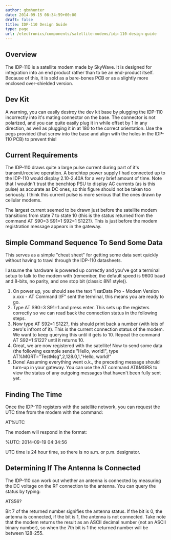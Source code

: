 ```yaml
---
author: gbmhunter
date: 2014-09-15 08:34:59+00:00
draft: false
title: IDP-110 Design Guide
type: page
url: /electronics/components/satellite-modems/idp-110-design-guide
---
```


## Overview

The IDP-110 is a satellite modem made by SkyWave. It is designed for integration into an end product rather than to be an end-product itself. Because of this, it is sold as a bare-bones PCB or as a slightly more enclosed over-shielded version.

## Dev Kit

A warning, you can easily destroy the dev kit base by plugging the IDP-110 incorrectly into it's mating connector on the base. The connector is not polarized, and you can quite easily plug it in while offset by 1 in any direction, as well as plugging it in at 180 to the correct orientation. Use the pegs provided (that screw into the base and align with the holes in the IDP-110 PCB) to prevent this!

## Current Requirements

The IDP-110 draws quite a large pulse current during part of it's transmit/receive operation. A benchtop power supply I had connected up to the IDP-110 would display 2.10-2.40A for a very brief amount of time. Note that I wouldn't trust the benchtop PSU to display AC currents (as is this pulse) as accurate as DC ones, so this figure should not be taken too seriously. I think this current pulse is more serious that the ones drawn by cellular modems.

The largest current seemed to be drawn just before the satellite modem transitions from state 7 to state 10 (this is the status returned from the command AT S90=3 S91=1 S92=1 S122?). This is just before the modem registration message appears in the gateway.

## Simple Command Sequence To Send Some Data

This serves as a simple "cheat sheet" for getting some data sent quickly without having to trawl through the IDP-110 datasheets.

I assume the hardware is powered up correctly and you've got a terminal setup to talk to the modem with (remember, the default speed is 9600 baud and 8-bits, no parity, and one stop bit (classic 8N1 style)).

1. On power up, you should see the text "IsatData Pro - Modem Version x.xxx - AT Command I/F" sent the terminal, this means you are ready to go.
2. Type AT S90=3 S91=1 and press enter. This sets up the registers correctly so we can read back the connection status in the following steps.
3. Now type AT S92=1 S122?, this should print back a number (with lots of zero's infront of it). This is the current connection status of the modem. We want to keep querying this until it gets to 10. Repeat the command AT S92=1 S122? until it returns 10.
4. Great, we are now registered with the satellite! Now to send some data (the following example sends "Hello, world!", type AT%MGRT="TestMsg",2,128.0,1,"Hello, world!" 
5. Done! Assuming everything went o.k., the preceding message should turn-up in your gateway. You can use the AT command AT&MGRS to view the status of any outgoing messages that haven't been fully sent yet.

## Finding The Time

Once the IDP-110 registers with the satellite network, you can request the UTC time from the modem with the command:

AT%UTC 

The modem will respond in the format:

%UTC: 2014-09-19 04:34:56 

UTC time is 24 hour time, so there is no a.m. or p.m. designator.

## Determining If The Antenna Is Connected

The IDP-110 can work out whether an antenna is connected by measuring the DC voltage on the RF connection to the antenna. You can query the status by typing:

ATS56? 

Bit 7 of the returned number signifies the antenna status. If the bit is 0, the antenna is connected, if the bit is 1, the antenna is not connected. Take note that the modem returns the result as an ASCII decimal number (not an ASCII binary number), so when the 7th bit is 1 the returned number will be between 128-255.
